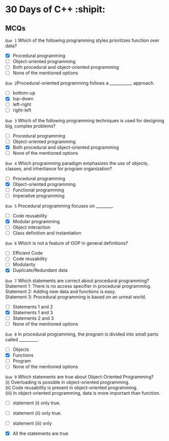 
# 30 Days of C++ :shipit:

## **MCQs**

`Que 1` Which of the following programming styles prioritizes function over data?<br>
   - [x] Procedural programming<br>
   - [ ] Object-oriented programming<br>
   - [ ] Both procedural and object-oriented programming<br>
   - [ ] None of the mentioned options<br>

`Que 2`Procedural-oriented programming follows a ___________ approach.<br>
   - [ ] bottom-up<br>
   - [x] top-down<br>
   - [ ] left-right<br>
   - [ ] right-left<br>

`Que 3` Which of the following programming techniques is used for designing big, complex problems?<br>
   - [ ] Procedural programming<br>
   - [ ] Object-oriented programming<br>
   - [x] Both procedural and object-oriented programming<br>
   - [ ] None of the mentioned options<br>

`Que 4` Which programming paradigm emphasizes the use of objects, classes, and inheritance for program organization?<br>
   - [ ] Procedural programming<br>
   - [x] Object-oriented programming<br>
   - [ ] Functional programming<br>
   - [ ] Imperative programming<br>

`Que 5` Procedural programming focuses on ________.<br>
   - [ ] Code reusability<br>
   - [x] Modular programming<br>
   - [ ] Object interaction<br>
   - [ ] Class definition and instantiation<br>

`Que 6` Which is not a feature of OOP in general definitions?<br>
   - [ ] Efficient Code<br>
   - [ ] Code reusability<br>
   - [ ] Modularity<br>
   - [x] Duplicate/Redundant data<br>

`Que 7` Which statements are correct about procedural programming?<br>
Statement 1: There is no access specifier in procedural programming.<br>
Statement 2: Adding new data and functions is easy.<br>
Statement 3: Procedural programming is based on an unreal world.<br>

   -  [ ] Statements 1 and 2<br>
   -  [x] Statements 1 and 3<br>
   -  [ ] Statements 2 and 3<br>
   -  [ ] None of the mentioned options<br>

`Que 8` In procedural programming, the program is divided into small parts called _________.<br>
   - [ ] Objects<br>
   - [x] Functions<br>
   - [ ] Program<br>
   - [ ] None of the mentioned options<br>

`Que 9` Which statements are true about Object-Oriented Programming?<br>
(i) Overloading is possible in object-oriented programming.<br>
(ii) Code reusability is present in object-oriented programming.<br>
(iii) In object-oriented programming, data is more important than function.<br>

   - [ ] statement (i) only true.<br>
   - [ ] statement (ii) only true.<br>
   - [ ] statement (iii) only<br>
   - [x] All the statements are true<br>

